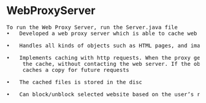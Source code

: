 # WebProxyServer

<pre>
To run the Web Proxy Server, run the Server.java file
•	Developed a web proxy server which is able to cache web pages <br />
•	Handles all kinds of objects such as HTML pages, and images <br />
•	Implements caching with http requests. When the proxy gets a request, it checks if the requested object is cached, and if yes, it returns the object from             
 &nbsp;   the cache, without contacting the web server. If the object is not cached, the proxy retrieves the object from the server, returns it to the client   and 
  &nbsp;  caches a copy for future requests <br />
•	The cached files is stored in the disc <br />
•	Can block/unblock selected website based on the user’s request <br />
<pre>

